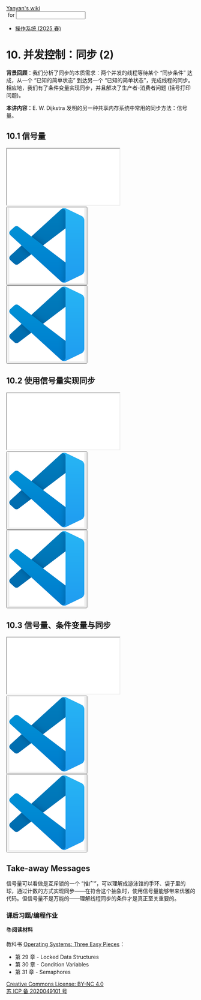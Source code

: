 <!DOCTYPE html><html><head><meta charSet="utf-8"/><meta name="viewport" content="width=device-width"/><title>Yanyan&#x27;s Wiki</title><link rel="stylesheet" href="https://cdn.jsdelivr.net/npm/katex@0.16.9/dist/katex.min.css"/><link rel="stylesheet" href="https://cdnjs.cloudflare.com/ajax/libs/highlight.js/11.6.0/styles/default.min.css"/><meta name="next-head-count" content="5"/><link rel="preload" href="../../_next/static/css/e993edd6a18ef4f0.css" as="style"/><link rel="stylesheet" href="../../_next/static/css/e993edd6a18ef4f0.css" data-n-g=""/><noscript data-n-css=""></noscript><script defer="" nomodule="" src="../../_next/static/chunks/polyfills-c67a75d1b6f99dc8.js"></script><script src="../../_next/static/chunks/webpack-f73d82589f972e7d.js" defer=""></script><script src="../../_next/static/chunks/framework-66d32731bdd20e83.js" defer=""></script><script src="../../_next/static/chunks/main-3929bf55b0f13a18.js" defer=""></script><script src="../../_next/static/chunks/pages/_app-00b06920b385caf1.js" defer=""></script><script src="../../_next/static/chunks/pages/[[...index]]-877ec949b69be209.js" defer=""></script><script src="../../_next/static/a2FwJzUPGFGc0QcwaUr13/_buildManifest.js" defer=""></script><script src="../../_next/static/a2FwJzUPGFGc0QcwaUr13/_ssgManifest.js" defer=""></script></head><body><div id="__next"><div class="bg-slate-300/10"><div class="sticky top-0 z-40 w-full backdrop-blur flex-none border-b border-slate-900/10 bg-white/75 supports-backdrop-blur:bg-white/60"><div class="max-w-8xl mx-auto"><div class="py-4 border-b border-slate-900/10 lg:px-8 lg:border-0 dark:border-slate-300/10 mx-4 lg:mx-0"><div class="relative flex items-center"><a href="../../index.html">Yanyan&#x27;s wiki</a><form class="text-xs text-slate-500"> for <input type="text" name="token" class="font-mono text-xs w-16" maxLength="8"/></form><div class="relative hidden lg:flex items-center ml-4 pl-4 border-l"><nav class="text-sm leading-6 font-semibold text-slate-700 dark:text-slate-200"><ul class="flex space-x-8"><li><a class="hover:text-sky-500 dark:hover:text-sky-400" href="../2025/index.html">操作系统 (2025 春)</a></li></ul></nav></div></div></div></div></div><div class="container mx-auto max-w-5xl flex flex-col min-h-screen px-4"><div class="wiki bg-neutral-200/10"><h1>10. 并发控制：同步 (2)</h1>
<p><strong>背景回顾</strong>：我们分析了同步的本质需求：两个并发的线程等待某个 “同步条件” 达成，从一个 “已知的简单状态” 到达另一个 “已知的简单状态”，完成线程的同步。相应地，我们有了条件变量实现同步，并且解决了生产者-消费者问题 (括号打印问题)。</p>
<p><strong>本讲内容</strong>：E. W. Dijkstra 发明的另一种共享内存系统中常用的同步方法：信号量。</p>
<h2>10.1 信号量</h2>
<div class="mx-20"><div class="text-center"><div class="slideshow w-full aspect-[4/3]"><iframe class="w-full h-full" src="slides/10.1.html"></iframe></div></div></div>
<div class="box blue-box"><div><span class="float-left text-4xl mr-3 mt-2"><button class="hover:bg-blue-300 text-white font-bold px-2 rounded"><img class="w-10" src="../img/vscode.svg"/></button></span><span class="font-serif text-lg border-b border-slate-600"><b></b></span><div class="font-serif pt-2"><div></div></div></div></div>
<div class="box blue-box"><div><span class="float-left text-4xl mr-3 mt-2"><button class="hover:bg-blue-300 text-white font-bold px-2 rounded"><img class="w-10" src="../img/vscode.svg"/></button></span><span class="font-serif text-lg border-b border-slate-600"><b></b></span><div class="font-serif pt-2"><div></div></div></div></div>
<h2>10.2 使用信号量实现同步</h2>
<div class="mx-20"><div class="text-center"><div class="slideshow w-full aspect-[4/3]"><iframe class="w-full h-full" src="slides/10.2.html"></iframe></div></div></div>
<div class="box blue-box"><div><span class="float-left text-4xl mr-3 mt-2"><button class="hover:bg-blue-300 text-white font-bold px-2 rounded"><img class="w-10" src="../img/vscode.svg"/></button></span><span class="font-serif text-lg border-b border-slate-600"><b></b></span><div class="font-serif pt-2"><div></div></div></div></div>
<div class="box blue-box"><div><span class="float-left text-4xl mr-3 mt-2"><button class="hover:bg-blue-300 text-white font-bold px-2 rounded"><img class="w-10" src="../img/vscode.svg"/></button></span><span class="font-serif text-lg border-b border-slate-600"><b></b></span><div class="font-serif pt-2"><div></div></div></div></div>
<h2>10.3 信号量、条件变量与同步</h2>
<div class="mx-20"><div class="text-center"><div class="slideshow w-full aspect-[4/3]"><iframe class="w-full h-full" src="slides/10.3.html"></iframe></div></div></div>
<div class="box blue-box"><div><span class="float-left text-4xl mr-3 mt-2"><button class="hover:bg-blue-300 text-white font-bold px-2 rounded"><img class="w-10" src="../img/vscode.svg"/></button></span><span class="font-serif text-lg border-b border-slate-600"><b></b></span><div class="font-serif pt-2"><div></div></div></div></div>
<div class="box blue-box"><div><span class="float-left text-4xl mr-3 mt-2"><button class="hover:bg-blue-300 text-white font-bold px-2 rounded"><img class="w-10" src="../img/vscode.svg"/></button></span><span class="font-serif text-lg border-b border-slate-600"><b></b></span><div class="font-serif pt-2"><div></div></div></div></div>
<h2>Take-away Messages</h2>
<p>信号量可以看做是互斥锁的一个 “推广”，可以理解成游泳馆的手环、袋子里的球，通过计数的方式实现同步——在符合这个抽象时，使用信号量能够带来优雅的代码。但信号量不是万能的——理解线程同步的条件才是真正至关重要的。</p>
<h3>课后习题/编程作业</h3>
<div class="box blue-box"><div><span class="float-left text-4xl mr-3 mt-2">📚</span><span class="font-serif text-lg border-b border-slate-600"><b>阅读材料</b></span><div class="font-serif pt-2"><p>教科书 <a href="https://pages.cs.wisc.edu/~remzi/OSTEP/">Operating Systems: Three Easy Pieces</a>：</p><ul>
<li>第 29 章 - Locked Data Structures</li>
<li>第 30 章 - Condition Variables</li>
<li>第 31 章 - Semaphores</li>
</ul></div></div></div></div></div><div class="bg-neutral-100 text-center text-neutral-600 dark:bg-neutral-600 dark:text-neutral-200 lg:text-left"><div class="bg-neutral-200 p-6 text-center dark:bg-neutral-700"><a rel="license" href="http://creativecommons.org/licenses/by-nc/4.0/">Creative Commons License: BY-NC 4.0</a><br/><a href="https://beian.miit.gov.cn/">苏 ICP 备 2020049101 号</a></div></div></div></div><script id="__NEXT_DATA__" type="application/json">{"props":{"pageProps":{"source":{"compiledSource":"/*@jsxRuntime automatic @jsxImportSource react*/\nconst {Fragment: _Fragment, jsx: _jsx, jsxs: _jsxs} = arguments[0];\nconst {useMDXComponents: _provideComponents} = arguments[0];\nfunction _createMdxContent(props) {\n  const _components = Object.assign({\n    h1: \"h1\",\n    p: \"p\",\n    strong: \"strong\",\n    h2: \"h2\",\n    h3: \"h3\",\n    a: \"a\",\n    ul: \"ul\",\n    li: \"li\"\n  }, _provideComponents(), props.components), {Slideshow, Demo, Box} = _components;\n  if (!Box) _missingMdxReference(\"Box\", true);\n  if (!Demo) _missingMdxReference(\"Demo\", true);\n  if (!Slideshow) _missingMdxReference(\"Slideshow\", true);\n  return _jsxs(_Fragment, {\n    children: [_jsx(_components.h1, {\n      children: \"10. 并发控制：同步 (2)\"\n    }), \"\\n\", _jsxs(_components.p, {\n      children: [_jsx(_components.strong, {\n        children: \"背景回顾\"\n      }), \"：我们分析了同步的本质需求：两个并发的线程等待某个 “同步条件” 达成，从一个 “已知的简单状态” 到达另一个 “已知的简单状态”，完成线程的同步。相应地，我们有了条件变量实现同步，并且解决了生产者-消费者问题 (括号打印问题)。\"]\n    }), \"\\n\", _jsxs(_components.p, {\n      children: [_jsx(_components.strong, {\n        children: \"本讲内容\"\n      }), \"：E. W. Dijkstra 发明的另一种共享内存系统中常用的同步方法：信号量。\"]\n    }), \"\\n\", _jsx(_components.h2, {\n      children: \"10.1 信号量\"\n    }), \"\\n\", _jsx(Slideshow, {\n      url: \"slides/10.1.html\"\n    }), \"\\n\", _jsx(Demo, {\n      path: \"concur/sync-mutex\"\n    }), \"\\n\", _jsx(Demo, {\n      path: \"concur/graph\"\n    }), \"\\n\", _jsx(_components.h2, {\n      children: \"10.2 使用信号量实现同步\"\n    }), \"\\n\", _jsx(Slideshow, {\n      url: \"slides/10.2.html\"\n    }), \"\\n\", _jsx(Demo, {\n      path: \"concur/join-sem\"\n    }), \"\\n\", _jsx(Demo, {\n      path: \"concur/pc-sem\"\n    }), \"\\n\", _jsx(_components.h2, {\n      children: \"10.3 信号量、条件变量与同步\"\n    }), \"\\n\", _jsx(Slideshow, {\n      url: \"slides/10.3.html\"\n    }), \"\\n\", _jsx(Demo, {\n      path: \"concur/philosophers\"\n    }), \"\\n\", _jsx(Demo, {\n      path: \"concur/cv-sem\"\n    }), \"\\n\", _jsx(_components.h2, {\n      children: \"Take-away Messages\"\n    }), \"\\n\", _jsx(_components.p, {\n      children: \"信号量可以看做是互斥锁的一个 “推广”，可以理解成游泳馆的手环、袋子里的球，通过计数的方式实现同步——在符合这个抽象时，使用信号量能够带来优雅的代码。但信号量不是万能的——理解线程同步的条件才是真正至关重要的。\"\n    }), \"\\n\", _jsx(_components.h3, {\n      children: \"课后习题/编程作业\"\n    }), \"\\n\", _jsxs(Box, {\n      logo: \"📚\",\n      title: \"阅读材料\",\n      children: [_jsxs(_components.p, {\n        children: [\"教科书 \", _jsx(_components.a, {\n          href: \"https://pages.cs.wisc.edu/~remzi/OSTEP/\",\n          children: \"Operating Systems: Three Easy Pieces\"\n        }), \"：\"]\n      }), _jsxs(_components.ul, {\n        children: [\"\\n\", _jsx(_components.li, {\n          children: \"第 29 章 - Locked Data Structures\"\n        }), \"\\n\", _jsx(_components.li, {\n          children: \"第 30 章 - Condition Variables\"\n        }), \"\\n\", _jsx(_components.li, {\n          children: \"第 31 章 - Semaphores\"\n        }), \"\\n\"]\n      })]\n    })]\n  });\n}\nfunction MDXContent(props = {}) {\n  const {wrapper: MDXLayout} = Object.assign({}, _provideComponents(), props.components);\n  return MDXLayout ? _jsx(MDXLayout, Object.assign({}, props, {\n    children: _jsx(_createMdxContent, props)\n  })) : _createMdxContent(props);\n}\nreturn {\n  default: MDXContent\n};\nfunction _missingMdxReference(id, component) {\n  throw new Error(\"Expected \" + (component ? \"component\" : \"object\") + \" `\" + id + \"` to be defined: you likely forgot to import, pass, or provide it.\");\n}\n","frontmatter":{},"scope":{}},"frontmatter":{}},"__N_SSG":true},"page":"/[[...index]]","query":{"index":["OS","2024","lect10.md"]},"buildId":"a2FwJzUPGFGc0QcwaUr13","isFallback":false,"gsp":true,"scriptLoader":[]}</script></body></html>